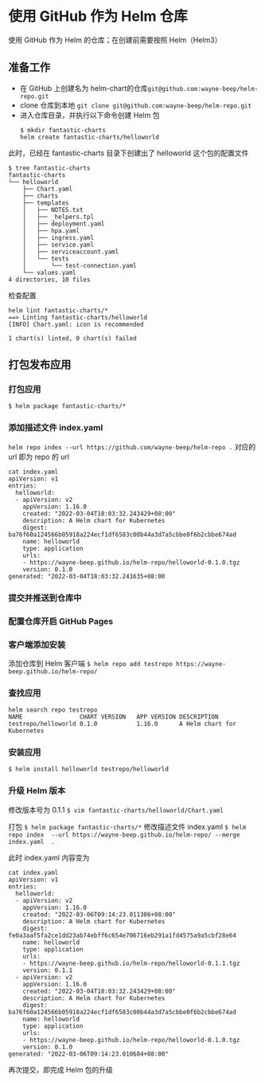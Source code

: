 # 使用 GitHub 作为 Helm 仓库
使用 GitHub 作为 Helm 的仓库；在创建前需要按照 Helm（Helm3）

## 准备工作

- 在 GitHub 上创建名为 helm-chart的仓库`git@github.com:wayne-beep/helm-repo.git`
- clone 仓库到本地 `git clone git@github.com:wayne-beep/helm-repo.git`
- 进入仓库目录，并执行以下命令创建 Helm 包
	```shell
	$ mkdir fantastic-charts
	helm create fantastic-charts/helloworld
	```
此时，已经在 fantastic-charts 目录下创建出了 helloworld 这个包的配置文件
```shell
$ tree fantastic-charts
fantastic-charts
└── helloworld
    ├── Chart.yaml
    ├── charts
    ├── templates
    │   ├── NOTES.txt
    │   ├── _helpers.tpl
    │   ├── deployment.yaml
    │   ├── hpa.yaml
    │   ├── ingress.yaml
    │   ├── service.yaml
    │   ├── serviceaccount.yaml
    │   └── tests
    │       └── test-connection.yaml
    └── values.yaml
4 directories, 10 files
```

检查配置

```shell
helm lint fantastic-charts/*
==> Linting fantastic-charts/helloworld
[INFO] Chart.yaml: icon is recommended

1 chart(s) linted, 0 chart(s) failed
```

## 打包发布应用

### 打包应用
`$ helm package fantastic-charts/*`

### 添加描述文件 index.yaml
`helm repo index --url https://github.com/wayne-beep/helm-repo .`
对应的 url 即为 repo 的 url

```shell
cat index.yaml
apiVersion: v1
entries:
  helloworld:
  - apiVersion: v2
    appVersion: 1.16.0
    created: "2022-03-04T18:03:32.243429+08:00"
    description: A Helm chart for Kubernetes
    digest: ba76f60a124566b05918a224ecf1df6583c00b44a3d7a5cbbe0f6b2cbbe674ad
    name: helloworld
    type: application
    urls:
    - https://wayne-beep.github.io/helm-repo/helloworld-0.1.0.tgz
    version: 0.1.0
generated: "2022-03-04T18:03:32.241635+08:00
```

### 提交并推送到仓库中

### 配置仓库开启 GitHub Pages

### 客户端添加安装
添加仓库到 Helm 客户端
`$ helm repo add testrepo https://wayne-beep.github.io/helm-repo/`

### 查找应用
```shell
helm search repo testrepo
NAME               	CHART VERSION	APP VERSION	DESCRIPTION
testrepo/helloworld	0.1.0        	1.16.0     	A Helm chart for Kubernetes
```

### 安装应用
`$ helm install helloworld testrepo/helloworld`

### 升级 Helm 版本
修改版本号为 0.1.1
`$ vim fantastic-charts/helloworld/Chart.yaml`

打包
`$ helm package fantastic-charts/*`
修改描述文件 index.yaml
`$ helm repo index  --url https://wayne-beep.github.io/helm-repo/ --merge index.yaml  .`

此时 index.yaml 内容变为
```shell
cat index.yaml
apiVersion: v1
entries:
  helloworld:
  - apiVersion: v2
    appVersion: 1.16.0
    created: "2022-03-06T09:14:23.011386+08:00"
    description: A Helm chart for Kubernetes
    digest: fe0a3aaf5fa2ce1dd23ab74ebff6c654e706716eb291a1fd4575a9a5cbf28e64
    name: helloworld
    type: application
    urls:
    - https://wayne-beep.github.io/helm-repo/helloworld-0.1.1.tgz
    version: 0.1.1
  - apiVersion: v2
    appVersion: 1.16.0
    created: "2022-03-04T18:03:32.243429+08:00"
    description: A Helm chart for Kubernetes
    digest: ba76f60a124566b05918a224ecf1df6583c00b44a3d7a5cbbe0f6b2cbbe674ad
    name: helloworld
    type: application
    urls:
    - https://wayne-beep.github.io/helm-repo/helloworld-0.1.0.tgz
    version: 0.1.0
generated: "2022-03-06T09:14:23.010684+08:00"
```
再次提交，即完成 Helm 包的升级
